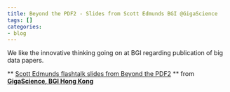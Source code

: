 ```yaml
---
title: Beyond the PDF2 - Slides from Scott Edmunds BGI @GigaScience
tags: []
categories:
- blog
---
```

We like the innovative thinking going on at BGI regarding publication of big
data papers.
<!--more-->

** [Scott Edmunds flashtalk slides from Beyond the PDF2](http://www.slideshare.net/GigaScience/scott-edmunds-flashtalk-slides-from-beyond-the-pdf2) ** from **[GigaScience, BGI Hong Kong](http://www.slideshare.net/GigaScience)**

